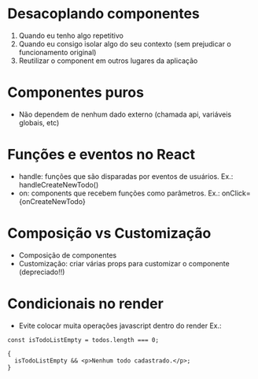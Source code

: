 # Desacoplando componentes

1. Quando eu tenho algo repetitivo
2. Quando eu consigo isolar algo do seu contexto (sem prejudicar o funcionamento original)
3. Reutilizar o component em outros lugares da aplicação

# Componentes puros

- Não dependem de nenhum dado externo (chamada api, variáveis globais, etc)

# Funções e eventos no React

- handle: funções que são disparadas por eventos de usuários. Ex.: handleCreateNewTodo()
- on: components que recebem funções como parâmetros. Ex.: onClick={onCreateNewTodo}

# Composição vs Customização

- Composição de componentes
- Customização: criar várias props para customizar o componente (depreciado!!)

# Condicionais no render

- Evite colocar muita operações javascript dentro do render
  Ex.:

```tsx
const isTodoListEmpty = todos.length === 0;

{
  isTodoListEmpty && <p>Nenhum todo cadastrado.</p>;
}
```
